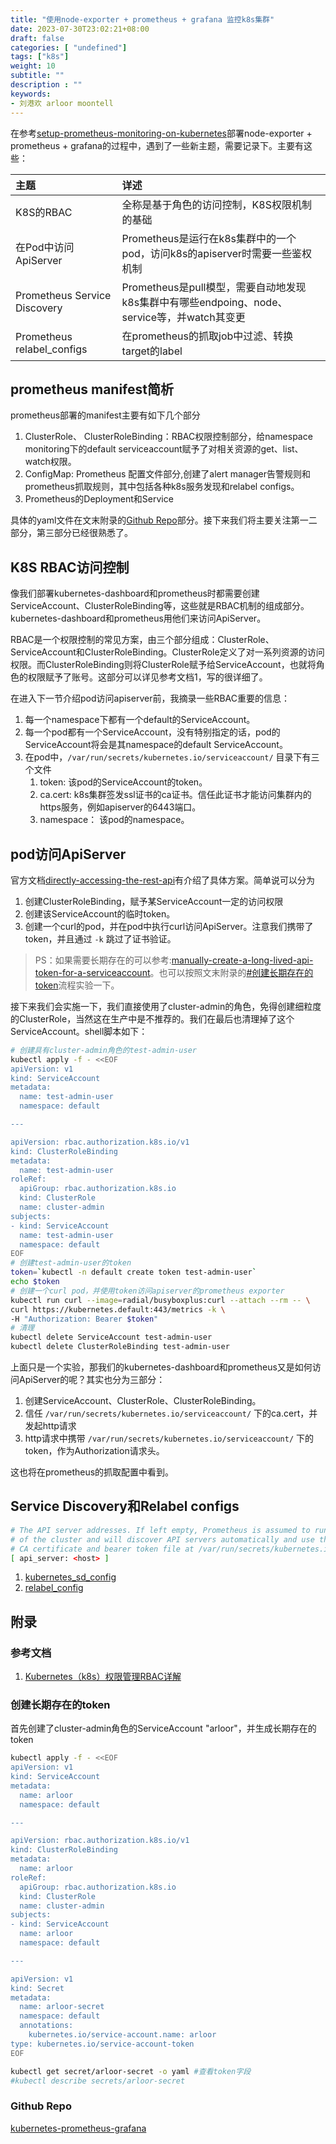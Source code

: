 ```yaml
---
title: "使用node-exporter + prometheus + grafana 监控k8s集群"
date: 2023-07-30T23:02:21+08:00
draft: false
categories: [ "undefined"]
tags: ["k8s"]
weight: 10
subtitle: ""
description : ""
keywords:
- 刘港欢 arloor moontell
---
```


在参考[setup-prometheus-monitoring-on-kubernetes](https://github.com/techiescamp/kubernetes-prometheus)部署node-exporter + prometheus + grafana的过程中，遇到了一些新主题，需要记录下。主要有这些：
<!--more-->

| 主题 | 详述 |
| :----------------------------- | :---------------- |
| K8S的RBAC                     | 全称是基于角色的访问控制，K8S权限机制的基础 |
| 在Pod中访问ApiServer           | Prometheus是运行在k8s集群中的一个pod，访问k8s的apiserver时需要一些鉴权机制 |
| Prometheus Service Discovery | Prometheus是pull模型，需要自动地发现k8s集群中有哪些endpoing、node、service等，并watch其变更 |
| Prometheus relabel_configs   | 在prometheus的抓取job中过滤、转换target的label |

## prometheus manifest简析

prometheus部署的manifest主要有如下几个部分

1. ClusterRole、 ClusterRoleBinding：RBAC权限控制部分，给namespace monitoring下的default serviceaccount赋予了对相关资源的get、list、watch权限。
2. ConfigMap: Prometheus 配置文件部分,创建了alert manager告警规则和prometheus抓取规则，其中包括各种k8s服务发现和relabel configs。
3. Prometheus的Deployment和Service

具体的yaml文件在文末附录的[Github Repo](#github-repo)部分。接下来我们将主要关注第一二部分，第三部分已经很熟悉了。

## K8S RBAC访问控制

像我们部署kubernetes-dashboard和prometheus时都需要创建ServiceAccount、ClusterRoleBinding等，这些就是RBAC机制的组成部分。kubernetes-dashboard和prometheus用他们来访问ApiServer。

RBAC是一个权限控制的常见方案，由三个部分组成：ClusterRole、ServiceAccount和ClusterRoleBinding。ClusterRole定义了对一系列资源的访问权限。而ClusterRoleBinding则将ClusterRole赋予给ServiceAccount，也就将角色的权限赋予了账号。这部分可以详见参考文档1，写的很详细了。

在进入下一节介绍pod访问apiserver前，我摘录一些RBAC重要的信息：

1. 每一个namespace下都有一个default的ServiceAccount。
2. 每一个pod都有一个ServiceAccount，没有特别指定的话，pod的ServiceAccount将会是其namespace的default ServiceAccount。
3. 在pod中，`/var/run/secrets/kubernetes.io/serviceaccount/` 目录下有三个文件
    1. token: 该pod的ServiceAccount的token。
    2. ca.cert: k8s集群签发ssl证书的ca证书。信任此证书才能访问集群内的https服务，例如apiserver的6443端口。
    3. namespace： 该pod的namespace。

## pod访问ApiServer

官方文档[directly-accessing-the-rest-api](https://kubernetes.io/docs/tasks/administer-cluster/access-cluster-api/#without-kubectl-proxy)有介绍了具体方案。简单说可以分为

1. 创建ClusterRoleBinding，赋予某ServiceAccount一定的访问权限
2. 创建该ServiceAccount的临时token。
3. 创建一个curl的pod，并在pod中执行curl访问ApiServer。注意我们携带了token，并且通过 `-k` 跳过了证书验证。

> PS：如果需要长期存在的可以参考:[manually-create-a-long-lived-api-token-for-a-serviceaccount](https://kubernetes.io/docs/tasks/configure-pod-container/configure-service-account/#manually-create-a-long-lived-api-token-for-a-serviceaccount)。也可以按照文末附录的[#创建长期存在的token](#创建长期存在的token)流程实验一下。

接下来我们会实施一下，我们直接使用了cluster-admin的角色，免得创建细粒度的ClusterRole，当然这在生产中是不推荐的。我们在最后也清理掉了这个ServiceAccount。shell脚本如下：


```bash
# 创建具有cluster-admin角色的test-admin-user
kubectl apply -f - <<EOF
apiVersion: v1
kind: ServiceAccount
metadata:
  name: test-admin-user
  namespace: default

---

apiVersion: rbac.authorization.k8s.io/v1
kind: ClusterRoleBinding
metadata:
  name: test-admin-user
roleRef:
  apiGroup: rbac.authorization.k8s.io
  kind: ClusterRole
  name: cluster-admin
subjects:
- kind: ServiceAccount
  name: test-admin-user
  namespace: default
EOF
# 创建test-admin-user的token
token=`kubectl -n default create token test-admin-user`
echo $token
# 创建一个curl pod，并使用token访问apiserver的prometheus exporter
kubectl run curl --image=radial/busyboxplus:curl --attach --rm -- \
curl https://kubernetes.default:443/metrics -k \
-H "Authorization: Bearer $token"
# 清理
kubectl delete ServiceAccount test-admin-user
kubectl delete ClusterRoleBinding test-admin-user
```

上面只是一个实验，那我们的kubernetes-dashboard和prometheus又是如何访问ApiServer的呢？其实也分为三部分：

1. 创建ServiceAccount、ClusterRole、ClusterRoleBinding。
2. 信任 `/var/run/secrets/kubernetes.io/serviceaccount/` 下的ca.cert，并发起http请求
3. http请求中携带 `/var/run/secrets/kubernetes.io/serviceaccount/` 下的token，作为Authorization请求头。

这也将在prometheus的抓取配置中看到。

## Service Discovery和Relabel configs


```bash
# The API server addresses. If left empty, Prometheus is assumed to run inside
# of the cluster and will discover API servers automatically and use the pod's
# CA certificate and bearer token file at /var/run/secrets/kubernetes.io/serviceaccount/.
[ api_server: <host> ]
```

1. [kubernetes_sd_config](https://prometheus.io/docs/prometheus/latest/configuration/configuration/#kubernetes_sd_config)
2. [relabel_config](https://prometheus.io/docs/prometheus/latest/configuration/configuration/#relabel_config)


## 附录

### 参考文档

1. [Kubernetes（k8s）权限管理RBAC详解](https://juejin.cn/post/7116104973644988446)

### 创建长期存在的token

首先创建了cluster-admin角色的ServiceAccount "arloor"，并生成长期存在的token

```bash
kubectl apply -f - <<EOF
apiVersion: v1
kind: ServiceAccount
metadata:
  name: arloor
  namespace: default

---

apiVersion: rbac.authorization.k8s.io/v1
kind: ClusterRoleBinding
metadata:
  name: arloor
roleRef:
  apiGroup: rbac.authorization.k8s.io
  kind: ClusterRole
  name: cluster-admin
subjects:
- kind: ServiceAccount
  name: arloor
  namespace: default

---

apiVersion: v1
kind: Secret
metadata:
  name: arloor-secret
  namespace: default
  annotations:
    kubernetes.io/service-account.name: arloor
type: kubernetes.io/service-account-token
EOF

kubectl get secret/arloor-secret -o yaml #查看token字段
#kubectl describe secrets/arloor-secret 
```

### Github Repo

[kubernetes-prometheus-grafana](https://github.com/arloor/kubernetes-prometheus-grafana)
